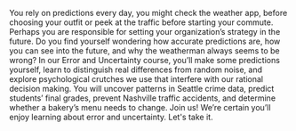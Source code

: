 You rely on predictions every day, you might check the weather app, before choosing your outfit or peek at the traffic before starting your commute. Perhaps you are responsible for setting your organization’s strategy in the future. Do you find yourself wondering how accurate predictions are, how you can see into the future, and why the weatherman always seems to be wrong? In our Error and Uncertainty course, you’ll make some predictions yourself, learn to distinguish real differences from random noise, and explore psychological crutches we use that interfere with our rational decision making. You will uncover patterns in Seattle crime data, predict students’ final grades, prevent Nashville traffic accidents, and determine whether a bakery’s menu needs to change. Join us! We’re certain you’ll enjoy learning about error and uncertainty. Let's take it.

